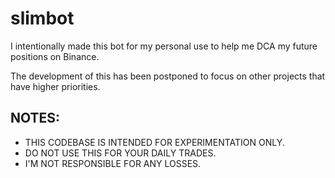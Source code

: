 # slimbot
I intentionally made this bot for my personal use to help me DCA my future positions on Binance.

The development of this has been postponed to focus on other projects that have higher priorities.

## NOTES:
- THIS CODEBASE IS INTENDED FOR EXPERIMENTATION ONLY.
- DO NOT USE THIS FOR YOUR DAILY TRADES.
- I'M NOT RESPONSIBLE FOR ANY LOSSES.
